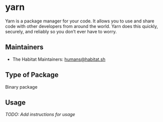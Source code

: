 # yarn

Yarn is a package manager for your code. It allows you to use and share code with other developers from around the world. Yarn does this quickly, securely, and reliably so you don’t ever have to worry.

## Maintainers

* The Habitat Maintainers: <humans@habitat.sh>

## Type of Package

Binary package

## Usage

*TODO: Add instructions for usage*
